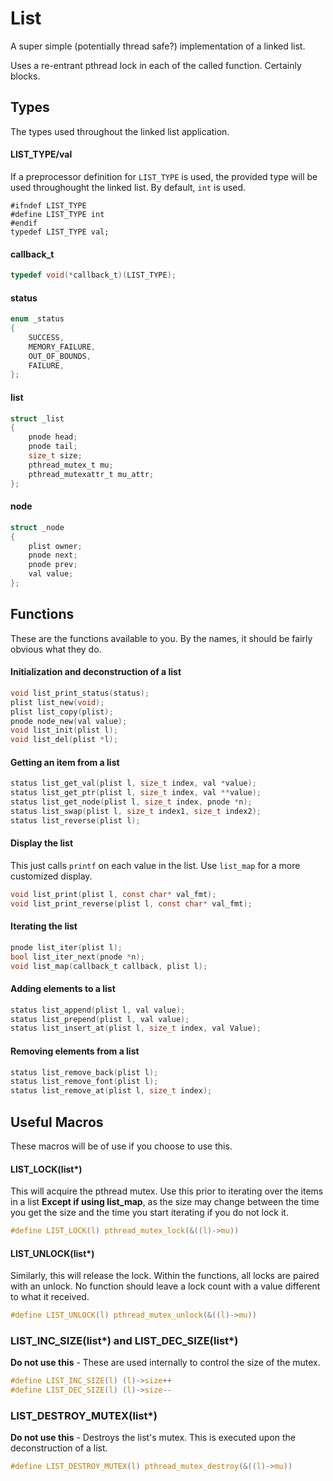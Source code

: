 # List
A super simple (potentially thread safe?) implementation of a linked list.

Uses a re-entrant pthread lock in each of the called function. Certainly blocks.

## Types

The types used throughout the linked list application.


#### LIST_TYPE/val

If a preprocessor definition for `LIST_TYPE` is used, the provided type will be used throughought the linked list. By default, `int` is used.
```
#ifndef LIST_TYPE
#define LIST_TYPE int
#endif
typedef LIST_TYPE val;
```
#### callback_t
```c
typedef void(*callback_t)(LIST_TYPE);
```
#### status
```c
enum _status
{
    SUCCESS,
    MEMORY_FAILURE,
    OUT_OF_BOUNDS,
    FAILURE,
};
```
#### list
```c
struct _list
{
    pnode head;
    pnode tail;
    size_t size;
    pthread_mutex_t mu;
    pthread_mutexattr_t mu_attr;
};
```
#### node
```c
struct _node
{
    plist owner;
    pnode next;
    pnode prev;
    val value;
};
```

## Functions

These are the functions available to you. By the names, it should be fairly obvious what they do.

#### Initialization and deconstruction of a list
```c
void list_print_status(status);
plist list_new(void);
plist list_copy(plist);
pnode node_new(val value);
void list_init(plist l);
void list_del(plist *l);
```
#### Getting an item from a list
```c
status list_get_val(plist l, size_t index, val *value);
status list_get_ptr(plist l, size_t index, val **value);
status list_get_node(plist l, size_t index, pnode *n);
status list_swap(plist l, size_t index1, size_t index2);
status list_reverse(plist l);
```
#### Display the list
This just calls `printf` on each value in the list. Use `list_map` for a more customized display.
```c
void list_print(plist l, const char* val_fmt);
void list_print_reverse(plist l, const char* val_fmt);
```
#### Iterating the list
```c
pnode list_iter(plist l);
bool list_iter_next(pnode *n);
void list_map(callback_t callback, plist l);
```
#### Adding elements to a list
```c
status list_append(plist l, val value);
status list_prepend(plist l, val value);
status list_insert_at(plist l, size_t index, val Value);
```
#### Removing elements from a list
```c
status list_remove_back(plist l);
status list_remove_font(plist l);
status list_remove_at(plist l, size_t index);
```
## Useful Macros
These macros will be of use if you choose to use this.
#### LIST_LOCK(list\*)
This will acquire the pthread mutex. Use this prior to iterating over the items in a list **Except if using list_map**, as the size may change between the time you get the size and the time you start iterating if you do not lock it.
```c
#define LIST_LOCK(l) pthread_mutex_lock(&((l)->mu))
```
#### LIST_UNLOCK(list\*)
Similarly, this will release the lock. Within the functions, all locks are paired with an unlock. No function should leave a lock count with a value different to what it received.
```c
#define LIST_UNLOCK(l) pthread_mutex_unlock(&((l)->mu))
```
### LIST_INC_SIZE(list\*) and LIST_DEC_SIZE(list\*)
**Do not use this** - These are used internally to control the size of the mutex.
```c
#define LIST_INC_SIZE(l) (l)->size++
#define LIST_DEC_SIZE(l) (l)->size--
```
### LIST_DESTROY_MUTEX(list\*)
**Do not use this** - Destroys the list's mutex. This is executed upon the deconstruction of a list.
```c
#define LIST_DESTROY_MUTEX(l) pthread_mutex_destroy(&((l)->mu))
```
